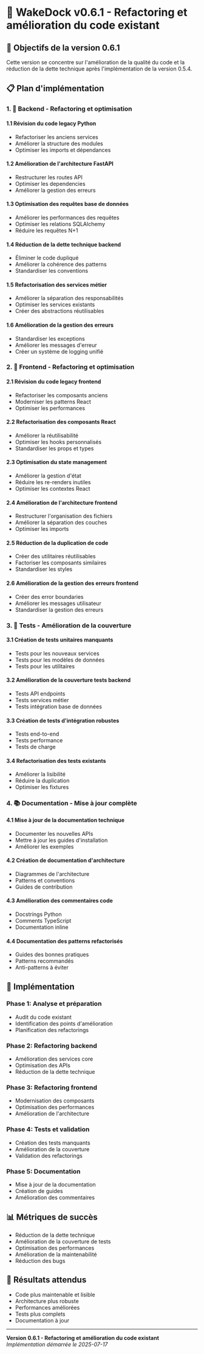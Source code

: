 # 🔄 WakeDock v0.6.1 - Refactoring et amélioration du code existant

## 🎯 Objectifs de la version 0.6.1

Cette version se concentre sur l'amélioration de la qualité du code et la réduction de la dette technique après l'implémentation de la version 0.5.4.

## 📋 Plan d'implémentation

### 1. 🔧 Backend - Refactoring et optimisation

#### 1.1 Révision du code legacy Python
- Refactoriser les anciens services
- Améliorer la structure des modules
- Optimiser les imports et dépendances

#### 1.2 Amélioration de l'architecture FastAPI
- Restructurer les routes API
- Optimiser les dependencies
- Améliorer la gestion des erreurs

#### 1.3 Optimisation des requêtes base de données
- Améliorer les performances des requêtes
- Optimiser les relations SQLAlchemy
- Réduire les requêtes N+1

#### 1.4 Réduction de la dette technique backend
- Éliminer le code dupliqué
- Améliorer la cohérence des patterns
- Standardiser les conventions

#### 1.5 Refactorisation des services métier
- Améliorer la séparation des responsabilités
- Optimiser les services existants
- Créer des abstractions réutilisables

#### 1.6 Amélioration de la gestion des erreurs
- Standardiser les exceptions
- Améliorer les messages d'erreur
- Créer un système de logging unifié

### 2. 🎨 Frontend - Refactoring et optimisation

#### 2.1 Révision du code legacy frontend
- Refactoriser les composants anciens
- Moderniser les patterns React
- Optimiser les performances

#### 2.2 Refactorisation des composants React
- Améliorer la réutilisabilité
- Optimiser les hooks personnalisés
- Standardiser les props et types

#### 2.3 Optimisation du state management
- Améliorer la gestion d'état
- Réduire les re-renders inutiles
- Optimiser les contextes React

#### 2.4 Amélioration de l'architecture frontend
- Restructurer l'organisation des fichiers
- Améliorer la séparation des couches
- Optimiser les imports

#### 2.5 Réduction de la duplication de code
- Créer des utilitaires réutilisables
- Factoriser les composants similaires
- Standardiser les styles

#### 2.6 Amélioration de la gestion des erreurs frontend
- Créer des error boundaries
- Améliorer les messages utilisateur
- Standardiser la gestion des erreurs

### 3. 🧪 Tests - Amélioration de la couverture

#### 3.1 Création de tests unitaires manquants
- Tests pour les nouveaux services
- Tests pour les modèles de données
- Tests pour les utilitaires

#### 3.2 Amélioration de la couverture tests backend
- Tests API endpoints
- Tests services métier
- Tests intégration base de données

#### 3.3 Création de tests d'intégration robustes
- Tests end-to-end
- Tests performance
- Tests de charge

#### 3.4 Refactorisation des tests existants
- Améliorer la lisibilité
- Réduire la duplication
- Optimiser les fixtures

### 4. 📚 Documentation - Mise à jour complète

#### 4.1 Mise à jour de la documentation technique
- Documenter les nouvelles APIs
- Mettre à jour les guides d'installation
- Améliorer les exemples

#### 4.2 Création de documentation d'architecture
- Diagrammes de l'architecture
- Patterns et conventions
- Guides de contribution

#### 4.3 Amélioration des commentaires code
- Docstrings Python
- Comments TypeScript
- Documentation inline

#### 4.4 Documentation des patterns refactorisés
- Guides des bonnes pratiques
- Patterns recommandés
- Anti-patterns à éviter

## 🚀 Implémentation

### Phase 1: Analyse et préparation
- Audit du code existant
- Identification des points d'amélioration
- Planification des refactorings

### Phase 2: Refactoring backend
- Amélioration des services core
- Optimisation des APIs
- Réduction de la dette technique

### Phase 3: Refactoring frontend
- Modernisation des composants
- Optimisation des performances
- Amélioration de l'architecture

### Phase 4: Tests et validation
- Création des tests manquants
- Amélioration de la couverture
- Validation des refactorings

### Phase 5: Documentation
- Mise à jour de la documentation
- Création de guides
- Amélioration des commentaires

## 📊 Métriques de succès

- Réduction de la dette technique
- Amélioration de la couverture de tests
- Optimisation des performances
- Amélioration de la maintenabilité
- Réduction des bugs

## 🎯 Résultats attendus

- Code plus maintenable et lisible
- Architecture plus robuste
- Performances améliorées
- Tests plus complets
- Documentation à jour

---

**Version 0.6.1 - Refactoring et amélioration du code existant**  
*Implémentation démarrée le 2025-07-17*
